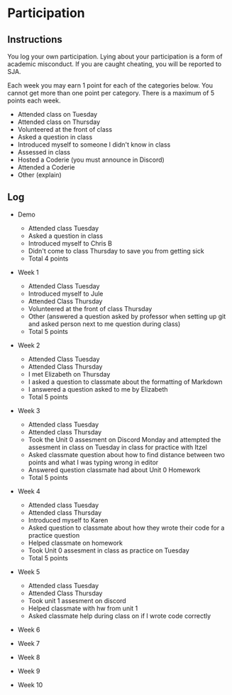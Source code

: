 Participation
=============

## Instructions ##

You log your own participation. Lying about your participation is a form of
academic misconduct. If you are caught cheating, you will be reported to SJA.

Each week you may earn 1 point for each of the categories below. You cannot get
more than one point per category. There is a maximum of 5 points each week.

+ Attended class on Tuesday
+ Attended class on Thursday
+ Volunteered at the front of class
+ Asked a question in class
+ Introduced myself to someone I didn't know in class
+ Assessed in class
+ Hosted a Coderie (you must announce in Discord)
+ Attended a Coderie
+ Other (explain)

## Log ##

- Demo
	+ Attended class Tuesday
	+ Asked a question in class
	+ Introduced myself to Chris B
	+ Didn't come to class Thursday to save you from getting sick
	+ Total 4 points
- Week 1
	+ Attended Class Tuesday
	+ Introduced myself to Jule 
	+ Attended Class Thursday 
	+ Volunteered at the front of class Thursday 
	+ Other (answered a question asked by professor when setting up git and asked person 
	next to me question during class)
	+ Total 5 points 
	
- Week 2
    + Attended Class Tuesday
    + Attended Class Thursday 
    + I met Elizabeth on Thursday
    + I asked a question to classmate about the formatting of Markdown
    + I answered a question asked to me by Elizabeth
    + Total 5 points   
- Week 3
	+ Attended class Tuesday
	+ Attended class Thursday 
	+ Took the Unit 0 assesment on Discord Monday and attempted the assesment in class on 
	  Tuesday in class for practice with Itzel 
	+ Asked classmate question about how to find distance between two points and what 
	  I was typing wrong in editor
	+ Answered question classmate had about Unit 0 Homework 
	+ Total 5 points 
- Week 4
	+ Attended class Tuesday
	+ Attended class Thursday
	+ Introduced myself to Karen
	+ Asked question to classmate about how they wrote their code for a practice question
	+ Helped classmate on homework
	+ Took Unit 0 assesment in class as practice on Tuesday  
	+ Total 5 points 
- Week 5
	+ Attended class Tuesday 
	+ Attended Class Thursday
	+ Took unit 1 assesment on discord 
	+ Helped classmate with hw from unit 1
	+ Asked classmate help during class on if I wrote code correctly 
- Week 6
- Week 7
- Week 8
- Week 9
- Week 10
